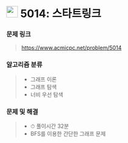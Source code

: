 # <img src="https://d2gd6pc034wcta.cloudfront.net/tier/11.svg" width="30">  5014: 스타트링크

### 문제 링크

> https://www.acmicpc.net/problem/5014



### 알고리즘 분류

>- 그래프 이론
>- 그래프 탐색
>- 너비 우선 탐색



### 문제 및 해결

>- ⏱ 풀이시간 32분
>- BFS를 이용한 간단한 그래프 문제

